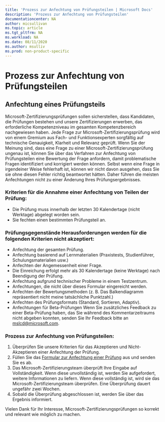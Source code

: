 ```yaml
---
title: 'Prozess zur Anfechtung von Prüfungsteilen | Microsoft Docs'
description: 'Prozess zur Anfechtung von Prüfungsteilen' 
documentationcenter: NA 
author: micsullivan
ms.topic: article
ms.tgt_pltfrm: NA
ms.workload: NA
ms.date: 08/11/2020
ms.author: msulliv
ms.prod: non-product-specific
---
```

# Prozess zur Anfechtung von Prüfungsteilen

## Anfechtung eines Prüfungsteils

Microsoft-Zertifizierungsprüfungen sollen sicherstellen, dass Kandidaten, die Prüfungen bestehen und unsere Zertifizierungen erwerben, das erforderliche Kompetenzniveau im gesamten Kompetenzbereich nachgewiesen haben. Jede Frage zur Microsoft-Zertifizierungsprüfung wird von einem Gremium aus Fach- und Funktionsexperten sorgfältig auf technische Genauigkeit, Klarheit und Relevanz geprüft. Wenn Sie der Meinung sind, dass eine Frage zu einer Microsoft-Zertifizierungsprüfung ungenau ist, können Sie über das Verfahren zur Anfechtung von Prüfungsteilen eine Bewertung der Frage anfordern, damit problematische Fragen identifiziert und korrigiert werden können. Selbst wenn eine Frage in irgendeiner Weise fehlerhaft ist, können wir nicht davon ausgehen, dass Sie sie ohne diesen Fehler richtig beantwortet hätten. Daher führen die meisten Anfechtungen nicht zu einer Änderung Ihres Prüfungsergebnisses.

### Kriterien für die Annahme einer Anfechtung von Teilen der Prüfung:

- Die Prüfung muss innerhalb der letzten 30 Kalendertage (nicht Werktage) abgelegt worden sein.
- Sie fechten einen bestimmten Prüfungsteil an.


### Prüfungsgegenstände Herausforderungen werden für die folgenden Kriterien nicht akzeptiert:

- Anfechtung der gesamten Prüfung.
- Anfechtung basierend auf Lernmaterialien (Praxistests, Studienführer, Schulungsmaterialien usw.)
- Anfechten der Angemessenheit einer Frage.
- Die Einreichung erfolgt mehr als 30 Kalendertage (keine Werktage) nach Beendigung der Prüfung.
- Anfechtung aufgrund technischer Probleme in einem Testzentrum.
- Anfechtungen, die nicht über dieses Formular eingereicht werden.
- Anfechten der Bewertungsmethoden (z. B. Das Balkendiagramm repräsentiert nicht meine tatsächliche Punktzahl.)
- Anfechten des Prüfungsformats (Standard, Sortieren, Adaptiv).
- Anfechtungen für Beta-Prüfungen Wenn Sie zusätzliches Feedback zu einer Beta-Prüfung haben, das Sie während des Kommentarzeitraums nicht abgeben konnten, senden Sie Ihr Feedback bitte an [mslcd@microsoft.com](mailto:mslcd@microsoft.com).

### Prozess zur Anfechtung von Prüfungsteilen:

1. Überprüfen Sie unsere Kriterien für das Akzeptieren und Nicht-Akzeptieren einer Anfechtung der Prüfung.
2. Füllen Sie das [Formular zur Anfechtung einer Prüfung](https://forms.office.com/Pages/ResponsePage.aspx?id=v4j5cvGGr0GRqy180BHbR_ISAtLPKo9OtWclB8hC17dUOEpJNklTMlBWWFc0UUI2VjJBTUI5REVWUC4u) aus und senden Sie es ab.
3. Das Microsoft-Zertifizierungsteam überprüft Ihre Eingabe auf Vollständigkeit. Wenn diese unvollständig ist, werden Sie aufgefordert, weitere Informationen zu liefern. Wenn diese vollständig ist, wird sie das Microsoft-Zertifizierungsteam überprüfen. Eine Überprüfung dauert ungefähr zwei Wochen.
4. Sobald die Überprüfung abgeschlossen ist, werden Sie über das Ergebnis informiert.

Vielen Dank für Ihr Interesse, Microsoft-Zertifizierungsprüfungen so korrekt und relevant wie möglich zu machen.
